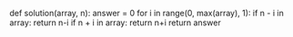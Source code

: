 def solution(array, n):
    answer = 0
    for i in range(0, max(array), 1):
        if n - i in array:
            return n-i
        if n + i in array:
            return n+i
    return answer